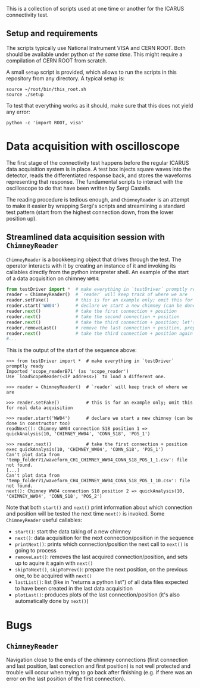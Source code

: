 This is a collection of scripts used at one time or another for the ICARUS connectivity test.

Setup and requirements
-----------------------

The scripts typically use National Instrument VISA and CERN ROOT.
Both should be available under python _at the same time_.
This might require a compilation of CERN ROOT from scratch.

A small `setup` script is provided, which allows to run the scripts in this repository from any directory.
A typical setup is:
    
    source ~/root/bin/this_root.sh
    source ./setup
    
To test that everything works as it should, make sure that this does not yield any error:
    
    python -c 'import ROOT, visa'
    


Data acquisition with oscilloscope
===================================

The first stage of the connectivity test happens before the regular ICARUS data acquisition system is in place.
A test box injects square waves into the detector, reads the differentiated response back, and stores the waveforms representing that response.
The fundamental scripts to interact with the oscilloscope to do that have been written by Sergi Castells.

The reading procedure is tedious enough, and `ChimneyReader` is an attempt to make it easier by wrapping Sergi's scripts and streamlining a standard test pattern (start from the highest connection down, from the lower position up).


Streamlined data acquisition session with `ChimneyReader`
----------------------------------------------------------

`ChimneyReader` is a bookkeeping object that drives through the test.
The operator interacts with it by creating an instance of it and invoking its callables directly from the python interpreter shell.
An example of the start of a data acquisition on chimney `WW04`:
```python
from testDriver import *  # make everything in `testDriver` promptly ready
reader = ChimneyReader()  # `reader` will keep track of where we are
reader.setFake()          # this is for an example only; omit this for real data acquisition
reader.start('WW04')      # declare we start a new chimney (can be done in constructor too)
reader.next()             # take the first connection + position
reader.next()             # take the second connection + position
reader.next()             # take the third connection + position; let's assume we did a mistake...
reader.removeLast()       # remove the last connection + position, prepare to take it again
reader.next()             # take the third connection + position again
#...
```
This is the output of the start of the sequence above:
```
>>> from testDriver import *  # make everything in `testDriver` promptly ready
Imported 'scope_readerB71' (as 'scope_reader')
Use `loadScopeReader(<IP address>)` to load a different one.

>>> reader = ChimneyReader()  # `reader` will keep track of where we are

>>> reader.setFake()          # this is for an example only; omit this for real data acquisition

>>> reader.start('WW04')      # declare we start a new chimney (can be done in constructor too)
readNext(): Chimney WW04 connection S18 position 1 => quickAnalysis(10, 'CHIMNEY_WW04', 'CONN_S18', 'POS_1')

>>> reader.next()             # take the first connection + position
exec quickAnalysis(10, 'CHIMNEY_WW04', 'CONN_S18', 'POS_1')
Can't plot data from 'temp_folder71/waveform_CH1_CHIMNEY_WW04_CONN_S18_POS_1_1.csv': file not found.
[...]
Can't plot data from 'temp_folder71/waveform_CH4_CHIMNEY_WW04_CONN_S18_POS_1_10.csv': file not found.
next(): Chimney WW04 connection S18 position 2 => quickAnalysis(10, 'CHIMNEY_WW04', 'CONN_S18', 'POS_2')
```
Note that both `start()` and `next()` print information about which connection and position will be tested the next time `next()` is invoked.
Some `ChimneyReader` useful callables:

* `start()`: start the data taking of a new chimney
* `next()`: data acquisition for the next connection/position in the sequence
* `printNext()`: prints which connection/position the next call to `next()` is going to process
* `removeLast()`: removes the last acquired connection/position, and sets up to aquire it again with `next()`
* `skipToNext()`, `skipToPrev()`: prepare the next position, on the previous one, to be acquired with `next()`
* `lastList()`: list (like in "returns a python list") of all data files expected to have been created in the last data acquisition
* `plotLast()`: produces plots of the last connection/position (it's also automatically done by `next()`)


Bugs
=====

`ChimneyReader`
----------------

Navigation close to the ends of the chimney connections (first connection and last position, last conection and first position) is not well protected and trouble will occur when trying to go back after finishing (e.g. if there was an error on the last position of the first connection).

